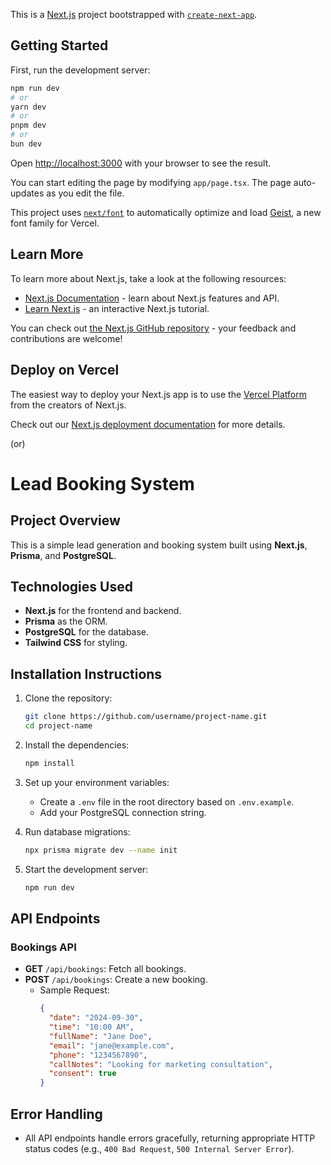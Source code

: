 This is a [Next.js](https://nextjs.org) project bootstrapped with [`create-next-app`](https://nextjs.org/docs/app/api-reference/cli/create-next-app).

## Getting Started

First, run the development server:

```bash
npm run dev
# or
yarn dev
# or
pnpm dev
# or
bun dev
```

Open [http://localhost:3000](http://localhost:3000) with your browser to see the result.

You can start editing the page by modifying `app/page.tsx`. The page auto-updates as you edit the file.

This project uses [`next/font`](https://nextjs.org/docs/app/building-your-application/optimizing/fonts) to automatically optimize and load [Geist](https://vercel.com/font), a new font family for Vercel.

## Learn More

To learn more about Next.js, take a look at the following resources:

- [Next.js Documentation](https://nextjs.org/docs) - learn about Next.js features and API.
- [Learn Next.js](https://nextjs.org/learn) - an interactive Next.js tutorial.

You can check out [the Next.js GitHub repository](https://github.com/vercel/next.js) - your feedback and contributions are welcome!

## Deploy on Vercel

The easiest way to deploy your Next.js app is to use the [Vercel Platform](https://vercel.com/new?utm_medium=default-template&filter=next.js&utm_source=create-next-app&utm_campaign=create-next-app-readme) from the creators of Next.js.

Check out our [Next.js deployment documentation](https://nextjs.org/docs/app/building-your-application/deploying) for more details.


(or)




# Lead Booking System

## Project Overview
This is a simple lead generation and booking system built using **Next.js**, **Prisma**, and **PostgreSQL**.

## Technologies Used
- **Next.js** for the frontend and backend.
- **Prisma** as the ORM.
- **PostgreSQL** for the database.
- **Tailwind CSS** for styling.

## Installation Instructions

1. Clone the repository:
    ```bash
    git clone https://github.com/username/project-name.git
    cd project-name
    ```

2. Install the dependencies:
    ```bash
    npm install
    ```

3. Set up your environment variables:
   - Create a `.env` file in the root directory based on `.env.example`.
   - Add your PostgreSQL connection string.
  
4. Run database migrations:
    ```bash
    npx prisma migrate dev --name init
    ```

5. Start the development server:
    ```bash
    npm run dev
    ```

## API Endpoints

### Bookings API

- **GET** `/api/bookings`: Fetch all bookings.
- **POST** `/api/bookings`: Create a new booking.
  - Sample Request:
    ```json
    {
      "date": "2024-09-30",
      "time": "10:00 AM",
      "fullName": "Jane Doe",
      "email": "jane@example.com",
      "phone": "1234567890",
      "callNotes": "Looking for marketing consultation",
      "consent": true
    }
    ```

## Error Handling
- All API endpoints handle errors gracefully, returning appropriate HTTP status codes (e.g., `400 Bad Request`, `500 Internal Server Error`).




